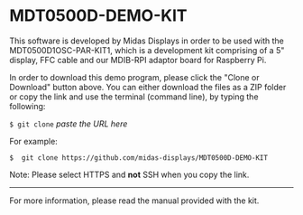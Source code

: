 # MDT0500D-DEMO-KIT
This software is developed by Midas Displays in order to be used with the MDT0500D1OSC-PAR-KIT1, which is a development kit comprising of a 5" display, FFC cable and our MDIB-RPI adaptor board for Raspberry Pi.

In order to download this demo program, please click the "Clone or Download" button above. 
You can either download the files as a ZIP folder or copy the link and use the terminal (command line), by typing the following:

`$ git clone` *paste the URL here*

For example:
```
$  git clone https://github.com/midas-displays/MDT0500D-DEMO-KIT
```
Note: Please select HTTPS and **not** SSH when you copy the link.


___
For more information, please read the manual provided with the kit.

